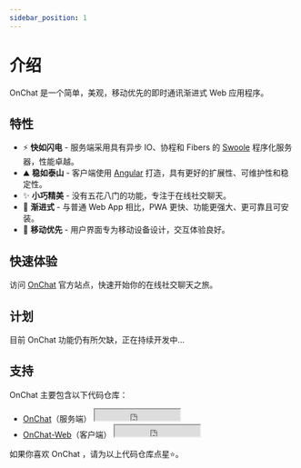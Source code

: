 ```yaml
---
sidebar_position: 1
---
```


# 介绍

OnChat 是一个简单，美观，移动优先的即时通讯渐进式 Web 应用程序。

## 特性

- ⚡️ **快如闪电** - 服务端采用具有异步 IO、协程和 Fibers 的 [Swoole](https://www.swoole.com/) 程序化服务器，性能卓越。
- ⛰ **稳如泰山** - 客户端使用 [Angular](https://angular.cn/) 打造，具有更好的扩展性、可维护性和稳定性。
- ✨ **小巧精美** - 没有五花八门的功能，专注于在线社交聊天。
- 🌌 **渐进式** - 与普通 Web App 相比，PWA 更快、功能更强大、更可靠且可安装。
- 📲 **移动优先** - 用户界面专为移动设备设计，交互体验良好。

## 快速体验

访问 [OnChat](https://chat.hypergo.net) 官方站点，快速开始你的在线社交聊天之旅。

## 计划

目前 OnChat 功能仍有所欠缺，正在持续开发中...

## 支持

OnChat 主要包含以下代码仓库：

<!-- <span class="dp-flex align-center"></span> -->

- <span class="dp-flex align-center">
    <a href="https://github.com/HyperLife1119/OnChat">OnChat</a>（服务端）
    <iframe src="https://ghbtns.com/github-btn.html?user=HyperLife1119&repo=OnChat&type=star&count=true&amp" scrolling="0" width="150" height="20" title="GitHub Stars"></iframe>
  </span>

- <span class="dp-flex align-center">
    <a href="https://github.com/HyperLife1119/OnChat-Web">OnChat-Web</a>（客户端）
    <iframe src="https://ghbtns.com/github-btn.html?user=HyperLife1119&repo=OnChat-Web&type=star&count=true" scrolling="0" width="150" height="20" title="GitHub Stars"></iframe>
  </span>

如果你喜欢 OnChat ，请为以上代码仓库点星⭐。
